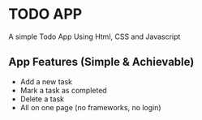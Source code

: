 # TODO APP
A simple Todo App Using Html, CSS and Javascript

## App Features (Simple & Achievable)
- Add a new task
- Mark a task as completed
- Delete a task
- All on one page (no frameworks, no login)